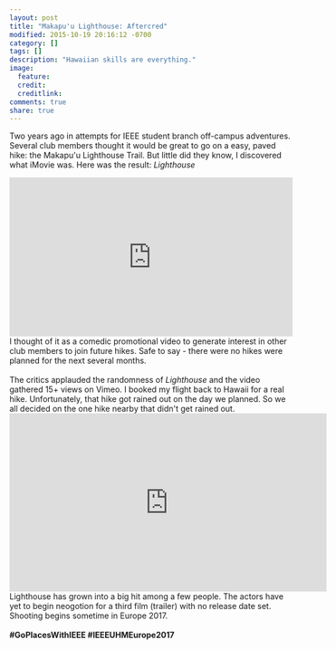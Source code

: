 ```yaml
---
layout: post
title: "Makapu'u Lighthouse: Aftercred"
modified: 2015-10-19 20:16:12 -0700
category: []
tags: []
description: "Hawaiian skills are everything."
image: 
  feature:
  credit: 
  creditlink: 
comments: true
share: true
---
```


Two years ago in attempts for IEEE student branch off-campus adventures. Several club members thought it would be great to go on a easy, paved hike: the Makapu'u Lighthouse Trail. But little did they know, I discovered what iMovie was. Here was the result: <i>Lighthouse</i>

<iframe src="https://player.vimeo.com/video/86265267" width="500" height="281" frameborder="0" webkitallowfullscreen mozallowfullscreen allowfullscreen></iframe>
<br>
I thought of it as a comedic promotional video to generate interest in other club members to join future hikes. Safe to say - there were no hikes were planned for the next several months. 
<br><br>
The critics applauded the randomness of <i>Lighthouse</i> and the video gathered 15+ views on Vimeo. I booked my flight back to Hawaii for a real hike. Unfortunately, that hike got rained out on the day we planned. So we all decided on the one hike nearby that didn't get rained out.

<iframe width="560" height="315" src="https://www.youtube.com/embed/sTLleGuOv0I" frameborder="0" allowfullscreen></iframe>
<br>
Lighthouse has grown into a big hit among a few people. The actors have yet to begin neogotion for a third film (trailer) with no release date set. Shooting begins sometime in Europe 2017.
<br><br>
<b>#GoPlacesWithIEEE #IEEEUHMEurope2017</b>